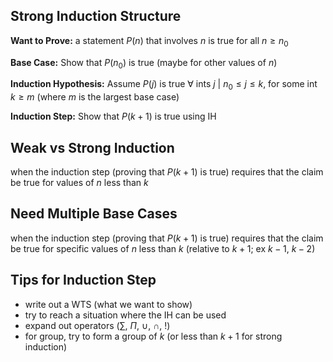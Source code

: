 ## Strong Induction Structure 
**Want to Prove:** a statement $P(n)$ that involves $n$ is true for all $n \geq n_0$ 

**Base Case:** Show that $P(n_0)$ is true (maybe for other values of $n$)

**Induction Hypothesis:** Assume $P(j)$ is true $\forall$ ints $j$ | $n_0 \leq j \leq k$, for some int $k\geq m$ (where $m$ is the largest base case) 

**Induction Step:** Show that $P(k+1)$ is true using IH

## Weak vs Strong Induction
when the induction step (proving that $P(k+1)$ is true) requires that the claim be true for values of $n$ less than $k$ 

## Need Multiple Base Cases
when the induction step (proving that $P(k+1)$ is true) requires that the claim be true for specific values of $n$ less than $k$ (relative to $k+1$; ex $k-1$, $k-2$) 

## Tips for Induction Step 
- write out a WTS (what we want to show)
- try to reach a situation where the IH can be used 
- expand out operators ($\sum$, $\Pi$, $\cup$, $\cap$, !)
- for group, try to form a group of $k$ (or less than $k+1$ for strong induction)